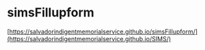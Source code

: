 # simsFillupform
[https://salvadorindigentmemorialservice.github.io/simsFillupform/](https://salvadorindigentmemorialservice.github.io/SIMS/)
